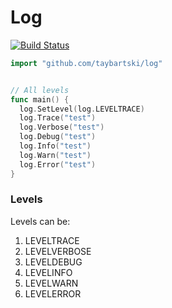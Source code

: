 # Log

[![Build Status](https://travis-ci.org/taybartski/log.svg)](https://travis-ci.org/taybartski/log)

```go
import "github.com/taybartski/log"


// All levels
func main() {
  log.SetLevel(log.LEVELTRACE)
  log.Trace("test")
  log.Verbose("test")
  log.Debug("test")
  log.Info("test")
  log.Warn("test")
  log.Error("test")
}
```

### Levels
Levels can be:
1)	LEVELTRACE
1)	LEVELVERBOSE
1)	LEVELDEBUG
1)	LEVELINFO
1)	LEVELWARN
1)	LEVELERROR
